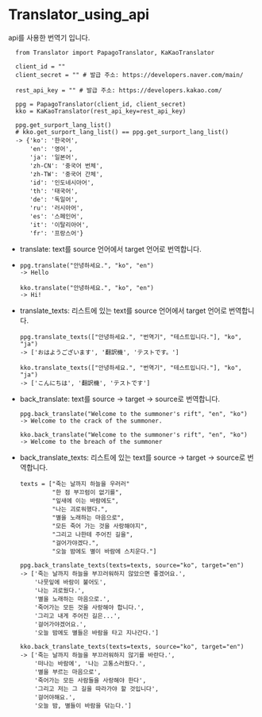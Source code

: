 # Translator_using_api
api를 사용한 번역기 입니다.
      
      from Translator import PapagoTranslator, KaKaoTranslator
      
      client_id = ""
      client_secret = "" # 발급 주소: https://developers.naver.com/main/
      
      rest_api_key = "" # 발급 주소: https://developers.kakao.com/
      
      ppg = PapagoTranslator(client_id, client_secret)
      kko = KaKaoTranslator(rest_api_key=rest_api_key)
      
      ppg.get_surport_lang_list()
      # kko.get_surport_lang_list() == ppg.get_surport_lang_list()
      -> {'ko': '한국어', 
          'en': '영어', 
          'ja': '일본어', 
          'zh-CN': '중국어 번체', 
          'zh-TW': '중국어 간체', 
          'id': '인도네시아어', 
          'th': '태국어', 
          'de': '독일어', 
          'ru': '러시아어', 
          'es': '스페인어', 
          'it': '이탈리아어', 
          'fr': '프랑스어'}


- translate: text를 source 언어에서 target 언어로 번역합니다.
- 
      ppg.translate("안녕하세요.", "ko", "en")
      -> Hello

      kko.translate("안녕하세요.", "ko", "en")
      -> Hi!
      
- translate_texts: 리스트에 있는 text를 source 언어에서 target 언어로 번역합니다.

      ppg.translate_texts(["안녕하세요.", "번역기", "테스트입니다."], "ko", "ja")
      -> ['おはようございます', '翻訳機', 'テストです。']

      kko.translate_texts(["안녕하세요.", "번역기", "테스트입니다."], "ko", "ja")
      -> ['こんにちは', '翻訳機', 'テストです']

- back_translate: text를 source -> target -> source로 번역합니다.
    
    
      ppg.back_translate("Welcome to the summoner's rift", "en", "ko")
      -> Welcome to the crack of the summoner.

      kko.back_translate("Welcome to the summoner's rift", "en", "ko")
      -> Welcome to the breach of the summoner
    

- back_translate_texts: 리스트에 있는 text를 source -> target -> source로 번역합니다.


      texts = ["죽는 날까지 하늘을 우러러"
               "한 점 부끄럼이 없기를",
               "잎새에 이는 바람에도",
               "나는 괴로워했다.",
               "별을 노래하는 마음으로",
               "모든 죽어 가는 것을 사랑해야지",
               "그리고 나한테 주어진 길을",
               "걸어가야겠다.",
               "오늘 밤에도 별이 바람에 스치운다."]
    
      ppg.back_translate_texts(texts=texts, source="ko", target="en")
      -> ['죽는 날까지 하늘을 부끄러워하지 않았으면 좋겠어요.',
          '나뭇잎에 바람이 불어도',
          '나는 괴로웠다.',
          '별을 노래하는 마음으로.',
          '죽어가는 모든 것을 사랑해야 합니다.',
          '그리고 내게 주어진 길은...',
          '걸어가야겠어요.',
          '오늘 밤에도 별들은 바람을 타고 지나간다.']

      kko.back_translate_texts(texts=texts, source="ko", target="en")
      -> ['죽는 날까지 하늘을 부끄러워하지 않기를 바란다.', 
          '떠나는 바람에', '나는 고통스러웠다.', 
          '별을 부르는 마음으로', 
          '죽어가는 모든 사람들을 사랑해야 한다', 
          '그리고 저는 그 길을 따라가야 할 것입니다', 
          '걸어야해요.', 
          '오늘 밤, 별들이 바람을 닦는다.']

